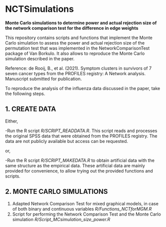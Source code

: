 # NCTSimulations
**Monte Carlo simulations to determine power and actual rejection size of the network comparison test for the difference in edge weights**

This repository contains scripts and functions that implement the Monte Carlo simulation to assess the power and actual rejection size of the permutation test that was implemented in the NetworkComparisonTest package of Van Borkulo.
It also allows to reproduce the Monte Carlo simulation described in the paper.

Reference:
de Rooij, B., et al. (2021). Symptom clusters in survivors of 7 seven cancer types from the PROFILES registry: A Network analysis. Manuscript submitted for publication. 

To reproduce the analysis of the influenza data discussed in the paper, take the following steps.

## 1. CREATE DATA

Either,

-Run the R script *R/SCRIPT_READDATA.R*. This script reads and processes the original SPSS data that were obtained from the PROFILES registry. The data are not publicly available but access can be requested. 

or,

-Run the R script *R/SCRIPT_MAKEDATA.R* to obtain artificial data with the same structure as the empirical data. These artificial data are mainly provided for convenience, to allow trying out the provided functions and scripts.

## 2. MONTE CARLO SIMULATIONS

1. Adapted Network Comparison Test for mixed graphical models, in case of both binary and continuous variables
  *R/Functions_NCTforMGM.R*
2. Script for performing the Network Comparison Test and the Monte Carlo simulation
  *R/Script_MCsimulation_size_power.R*
